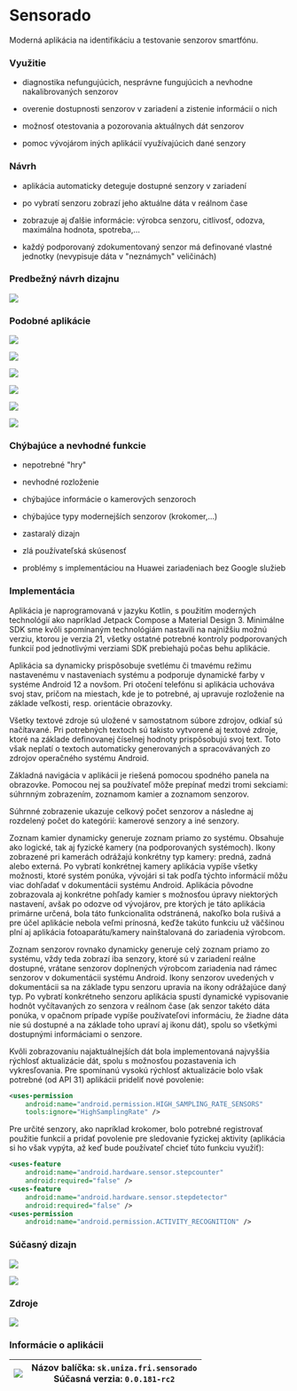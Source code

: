 # Sensorado

Moderná aplikácia na identifikáciu a testovanie senzorov smartfónu.

### Využitie

- diagnostika nefungujúcich, nesprávne fungujúcich a nevhodne nakalibrovaných senzorov
  
- overenie dostupnosti senzorov v zariadení a zistenie informácií o nich
  
- možnosť otestovania a pozorovania aktuálnych dát senzorov
  
- pomoc vývojárom iných aplikácií využívajúcich dané senzory
  

### Návrh

- aplikácia automaticky deteguje dostupné senzory v zariadení
  
- po vybratí senzoru zobrazí jeho aktuálne dáta v reálnom čase
  
- zobrazuje aj ďalšie informácie: výrobca senzoru, citlivosť, odozva, maximálna hodnota, spotreba,...
  
- každý podporovaný zdokumentovaný senzor má definované vlastné jednotky (nevypisuje dáta v "neznámych" veličinách)
  

### Predbežný návrh dizajnu

![](/dokumentacia/zdroje/sensorado-estimated-design-blueprint.png)

### Podobné aplikácie

![](/dokumentacia/zdroje/google-play-store-sensor-test-light.png#gh-light-mode-only)

![](/dokumentacia/zdroje/google-play-store-sensor-test-dark.png#gh-dark-mode-only)

![](/dokumentacia/zdroje/google-play-store-sensors-multitool-light.png#gh-light-mode-only)

![](/dokumentacia/zdroje/google-play-store-sensors-multitool-dark.png#gh-dark-mode-only)

![](/dokumentacia/zdroje/google-play-store-sensor-test-toolbox-light.png#gh-light-mode-only)

![](/dokumentacia/zdroje/google-play-store-sensor-test-toolbox-dark.png#gh-dark-mode-only)

### Chýbajúce a nevhodné funkcie

- nepotrebné "hry"
  
- nevhodné rozloženie
  
- chýbajúce informácie o kamerových senzoroch
  
- chýbajúce typy modernejších senzorov (krokomer,...)
  
- zastaralý dizajn
  
- zlá používateľská skúsenosť
  
- problémy s implementáciou na Huawei zariadeniach bez Google služieb
  

### Implementácia

Aplikácia je naprogramovaná v jazyku Kotlin, s použitím moderných technológií ako napríklad Jetpack Compose a Material Design 3. Minimálne SDK sme kvôli spomínaným technológiám nastavili na najnižšiu možnú verziu, ktorou je verzia 21, všetky ostatné potrebné kontroly podporovaných funkcií pod jednotlivými verziami SDK prebiehajú počas behu aplikácie.

Aplikácia sa dynamicky prispôsobuje svetlému či tmavému režimu nastavenému v nastaveniach systému a podporuje dynamické farby v systéme Android 12 a novšom. Pri otočení telefónu si aplikácia uchováva svoj stav, pričom na miestach, kde je to potrebné, aj upravuje rozloženie na základe veľkosti, resp. orientácie obrazovky.

Všetky textové zdroje sú uložené v samostatnom súbore zdrojov, odkiaľ sú načítavané. Pri potrebných textoch sú takisto vytvorené aj textové zdroje, ktoré na základe definovanej číselnej hodnoty prispôsobujú svoj text. Toto však neplatí o textoch automaticky generovaných a spracovávaných zo zdrojov operačného systému Android.

Základná navigácia v aplikácii je riešená pomocou spodného panela na obrazovke. Pomocou nej sa používateľ môže prepínať medzi tromi sekciami: súhrnným zobrazením, zoznamom kamier a zoznamom senzorov.

Súhrnné zobrazenie ukazuje celkový počet senzorov a následne aj rozdelený počet do kategórií: kamerové senzory a iné senzory.

Zoznam kamier dynamicky generuje zoznam priamo zo systému. Obsahuje ako logické, tak aj fyzické kamery (na podporovaných systémoch). Ikony zobrazené pri kamerách odrážajú konkrétny typ kamery: predná, zadná alebo externá. Po vybratí konkrétnej kamery aplikácia vypíše všetky možnosti, ktoré systém ponúka, vývojári si tak podľa týchto informácií môžu viac dohľadať v dokumentácii systému Android. Aplikácia pôvodne zobrazovala aj konkrétne pohľady kamier s možnosťou úpravy niektorých nastavení, avšak po odozve od vývojárov, pre ktorých je táto aplikácia primárne určená, bola táto funkcionalita odstránená, nakoľko bola rušivá a pre účel aplikácie nebola veľmi prínosná, keďže takúto funkciu už väčšinou plní aj aplikácia fotoaparátu/kamery nainštalovaná do zariadenia výrobcom.

Zoznam senzorov rovnako dynamicky generuje celý zoznam priamo zo systému, vždy teda zobrazí iba senzory, ktoré sú v zariadení reálne dostupné, vrátane senzorov doplnených výrobcom zariadenia nad rámec senzorov v dokumentácii systému Android. Ikony senzorov uvedených v dokumentácii sa na základe typu senzoru upravia na ikony odrážajúce daný typ. Po vybratí konkrétneho senzoru aplikácia spustí dynamické vypisovanie hodnôt vyčítavaných zo senzora v reálnom čase (ak senzor takéto dáta ponúka, v opačnom prípade vypíše používateľovi informáciu, že žiadne dáta nie sú dostupné a na základe toho upraví aj ikonu dát), spolu so všetkými dostupnými informáciami o senzore.

Kvôli zobrazovaniu najaktuálnejších dát bola implementovaná najvyššia rýchlosť aktualizácie dát, spolu s možnosťou pozastavenia ich vykresľovania. Pre spomínanú vysokú rýchlosť aktualizácie bolo však potrebné (od API 31) aplikácii prideliť nové povolenie:

```xml
<uses-permission
    android:name="android.permission.HIGH_SAMPLING_RATE_SENSORS"
    tools:ignore="HighSamplingRate" />
```

Pre určité senzory, ako napríklad krokomer, bolo potrebné registrovať použitie funkcií a pridať povolenie pre sledovanie fyzickej aktivity (aplikácia si ho však vypýta, až keď bude používateľ chcieť túto funkciu využiť):

```xml
<uses-feature
    android:name="android.hardware.sensor.stepcounter"
    android:required="false" />
<uses-feature
    android:name="android.hardware.sensor.stepdetector"
    android:required="false" />
<uses-permission
    android:name="android.permission.ACTIVITY_RECOGNITION" />
```

### Súčasný dizajn

![](/dokumentacia/zdroje/sensorado-design-dark.png)

![](/dokumentacia/zdroje/sensorado-design-light.png)

### Zdroje

![](/dokumentacia/zdroje/sources.png)

### Informácie o aplikácii

| ![](/dokumentacia/zdroje/sensorado-logo.png) | Názov balíčka: `sk.uniza.fri.sensorado`<br/>Súčasná verzia: `0.0.181-rc2` |
|----------------------------------------------|---------------------------------------------------------------------------|

